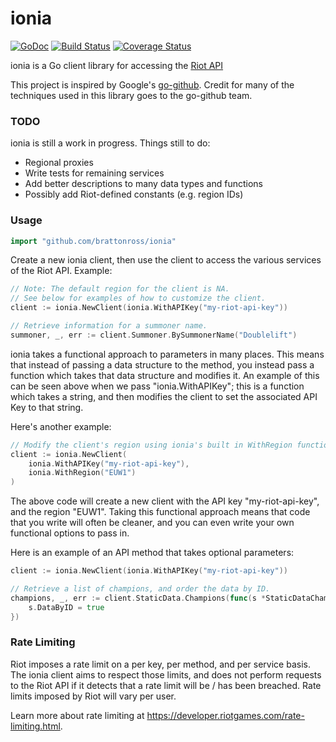 # ionia #

[![GoDoc](https://godoc.org/github.com/brattonross/ionia?status.svg)](https://godoc.org/github.com/brattonross/ionia) [![Build Status](https://travis-ci.org/brattonross/ionia.svg?branch=master)](https://travis-ci.org/brattonross/ionia) [![Coverage Status](https://coveralls.io/repos/github/brattonross/ionia/badge.svg?branch=master)](https://coveralls.io/github/brattonross/ionia?branch=master)

ionia is a Go client library for accessing the [Riot API](https://developer.riotgames.com/)

This project is inspired by Google's [go-github](https://github.com/google/go-github).
Credit for many of the techniques used in this library goes to the go-github team.

### TODO ###

ionia is still a work in progress.
Things still to do:

* Regional proxies
* Write tests for remaining services
* Add better descriptions to many data types and functions
* Possibly add Riot-defined constants (e.g. region IDs)

### Usage ###
```go
import "github.com/brattonross/ionia"
```

Create a new ionia client, then use the client to access the various services of the Riot API.
Example:

```go
// Note: The default region for the client is NA.
// See below for examples of how to customize the client.
client := ionia.NewClient(ionia.WithAPIKey("my-riot-api-key"))

// Retrieve information for a summoner name.
summoner, _, err := client.Summoner.BySummonerName("Doublelift")
```

ionia takes a functional approach to parameters in many places. This means that instead of passing a data structure to the method, you instead pass a function which takes that data structure and modifies it. An example of this can be seen above when we pass "ionia.WithAPIKey"; this is a function which takes a string, and then modifies the client to set the associated API Key to that string.

Here's another example:

```go
// Modify the client's region using ionia's built in WithRegion function.
client := ionia.NewClient(
    ionia.WithAPIKey("my-riot-api-key"),
    ionia.WithRegion("EUW1")
)
```

The above code will create a new client with the API key "my-riot-api-key", and the region "EUW1".
Taking this functional approach means that code that you write will often be cleaner, and you can even write your own functional options to pass in.

Here is an example of an API method that takes optional parameters:

```go
client := ionia.NewClient(ionia.WithAPIKey("my-riot-api-key"))

// Retrieve a list of champions, and order the data by ID.
champions, _, err := client.StaticData.Champions(func(s *StaticDataChampionsOptions) {
    s.DataByID = true
})
```

### Rate Limiting ###

Riot imposes a rate limit on a per key, per method, and per service basis.
The ionia client aims to respect those limits, and does not perform requests to the Riot API if it detects that a rate limit will be / has been breached. Rate limits imposed by Riot will vary per user.

Learn more about rate limiting at https://developer.riotgames.com/rate-limiting.html.
